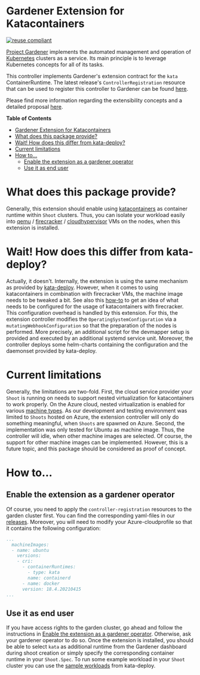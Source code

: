 # Gardener Extension for Katacontainers

[![reuse compliant](https://reuse.software/badge/reuse-compliant.svg)](https://reuse.software/)

[Project Gardener](https://github.com/gardener/gardener) implements the automated management and operation of [Kubernetes](https://kubernetes.io/) clusters as a service.
Its main principle is to leverage Kubernetes concepts for all of its tasks.

This controller implements Gardener's extension contract for the `kata` ContainerRuntime.
The latest release's `ControllerRegistration` resource that can be used to register this controller to Gardener can be found [here](https://github.com/23technologies/gardener-extension-runtime-kata/releases/latest/download/controller-registration.yaml).

Please find more information regarding the extensibility concepts and a detailed proposal [here](https://github.com/gardener/gardener/blob/master/docs/proposals/01-extensibility.md).


<!-- markdown-toc start - Don't edit this section. Run M-x markdown-toc-refresh-toc -->
**Table of Contents**

- [Gardener Extension for Katacontainers](#gardener-extension-for-katacontainers)
- [What does this package provide?](#what-does-this-package-provide)
- [Wait! How does this differ from kata-deploy?](#wait-how-does-this-differ-from-kata-deploy)
- [Current limitations](#current-limitations)
- [How to...](#how-to)
	- [Enable the extension as a gardener operator](#enable-the-extension-as-a-gardener-operator)
	- [Use it as end user](#use-it-as-end-user)

<!-- markdown-toc end -->

# What does this package provide?
Generally, this extension should enable using [katacontainers](https://katacontainers.io/) as container runtime within `Shoot` clusters.
Thus, you can isolate your workload easily into [qemu](https://www.qemu.org/) / [firecracker](https://firecracker-microvm.github.io/) / [cloudhypervisor](https://www.cloudhypervisor.org/) VMs on the nodes, when this extension is installed.

# Wait! How does this differ from kata-deploy?
Actually, it doesn't.
Internally, the extension is using the same mechanism as provided by [kata-deploy](https://github.com/kata-containers/kata-containers/tree/main/tools/packaging/kata-deploy).
However, when it comes to using katacontainers in combination with firecracker VMs, the machine image needs to be tweaked a bit.
See also this [how-to](https://github.com/kata-containers/kata-containers/blob/main/docs/how-to/how-to-use-kata-containers-with-firecracker.md) to get an idea of what needs to be configured for the usage of katacontainers with firecracker.
This configuration overhead is handled by this extension.
For this, the extension controller modifies the `OperatingSystemConfiguration` via a `mutatingWebhookConfiguration` so that the preparation of the nodes is performed.
More precisely, an additional script for the devmapper setup is provided and executed by an additional systemd service unit.
Moreover, the controller deploys some helm-charts containing the configuration and the daemonset provided by kata-deploy.

# Current limitations
Generally, the limitations are two-fold.
First, the cloud service provider your `Shoot` is running on needs to support nested virtualization for katacontainers to work properly.
On the Azure cloud, nested virtualization is enabled for various [machine types](https://docs.microsoft.com/en-us/azure/virtual-machines/acu).
As our development and testing environment was limited to `Shoots` hosted on Azure, the extension controller will only do something meaningful, when `Shoots` are spawned on Azure.
Second, the implementation was only tested for Ubuntu as machine image.
Thus, the controller will idle, when other machine images are selected.
Of course, the support for other machine images can be implemented.
However, this is a future topic, and this package should be considered as proof of concept.

# How to...

## Enable the extension as a gardener operator
Of course, you need to apply the `controller-registration` resources to the garden cluster first.
You can find the corresponding yaml-files in our [releases](https://github.com/23technologies/gardener-extension-runtime-kata/releases).
Moreover, you will need to modify your Azure-cloudprofile so that it contains the following configuration:
``` yaml
...
  machineImages:
  - name: ubuntu
	versions:
	- cri:
	  - containerRuntimes:
		- type: kata
		name: containerd
	  - name: docker
	  version: 18.4.20210415
...
```

## Use it as end user
If you have access rights to the garden cluster, go ahead and follow the instructions in [Enable the extension as a gardener operator](#enable-the-extension-as-a-gardener-operator).
Otherwise, ask your gardener operator to do so.
Once the extension is installed, you should be able to select `kata` as additional runtime from the Gardener dashboard during shoot creation or simply specify the corresponding container runtime in your `Shoot.Spec`.
To run some example workload in your `Shoot` cluster you can use the  [sample workloads](https://github.com/kata-containers/kata-containers/blob/main/tools/packaging/kata-deploy/README.md#run-a-sample-workload) from kata-deploy.
